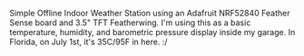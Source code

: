 Simple Offline Indoor Weather Station using an Adafruit NRF52840 Feather Sense board and 3.5" TFT Featherwing.  I'm using this as a basic temperature, humidity, and barometric pressure display inside my garage. In Florida, on July 1st, it's 35C/95F in here. :/
